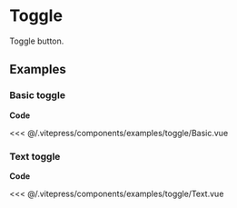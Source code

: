 <script setup>
import Basic from '../.vitepress/components/examples/toggle/Basic.vue'
import Text from '../.vitepress/components/examples/toggle/Text.vue'
</script>

# Toggle

Toggle button.

## Examples

### Basic toggle
<Example>
  <Basic />
</Example>

**Code**

<<< @/.vitepress/components/examples/toggle/Basic.vue


### Text toggle
<Example>
  <Text />
</Example>

**Code**

<<< @/.vitepress/components/examples/toggle/Text.vue
